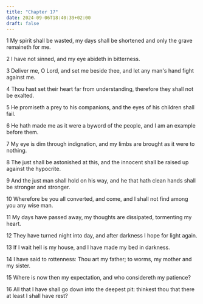 ```yaml
---
title: "Chapter 17"
date: 2024-09-06T18:40:39+02:00
draft: false
---
```




1 My spirit shall be wasted, my days shall be shortened and only the grave remaineth for me.

2 I have not sinned, and my eye abideth in bitterness.

3 Deliver me, O Lord, and set me beside thee, and let any man's hand fight against me.

4 Thou hast set their heart far from understanding, therefore they shall not be exalted.

5 He promiseth a prey to his companions, and the eyes of his children shall fail.

6 He hath made me as it were a byword of the people, and I am an example before them.

7 My eye is dim through indignation, and my limbs are brought as it were to nothing.

8 The just shall be astonished at this, and the innocent shall be raised up against the hypocrite.

9 And the just man shall hold on his way, and he that hath clean hands shall be stronger and stronger.

10 Wherefore be you all converted, and come, and I shall not find among you any wise man.

11 My days have passed away, my thoughts are dissipated, tormenting my heart.

12 They have turned night into day, and after darkness I hope for light again.

13 If I wait hell is my house, and I have made my bed in darkness.

14 I have said to rottenness: Thou art my father; to worms, my mother and my sister.

15 Where is now then my expectation, and who considereth my patience?

16 All that I have shall go down into the deepest pit: thinkest thou that there at least I shall have rest?


